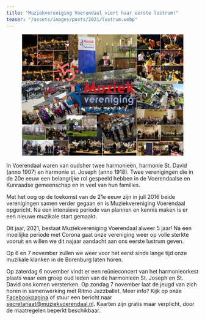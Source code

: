 ```yaml
---
title: "Muziekvereniging Voerendaal viert haar eerste lustrum!"
teaser: "/assets/images/posts/2021/lustrum.webp"
---
```


<figure>
	<a href="assets/images/posts/2021/lustrum.webp"><img src="assets/images/posts/2021/lustrum.webp"></a>
</figure>


In Voerendaal waren van oudsher twee harmonieën, harmonie St. David (anno 1907) en harmonie st. Joseph (anno 1918). Twee verenigingen die in de 20e eeuw een belangrijke rol gespeeld hebben in de Voerendaalse en Kunraadse gemeenschap en in veel van hun families.

Met het oog op de toekomst van de 21e eeuw zijn in juli 2016 beide verenigingen samen verder gegaan en is Muziekvereniging Voerendaal opgericht. Na een intensieve periode van plannen en kennis maken is er een nieuwe muzikale start gemaakt.

Dit jaar, 2021, bestaat Muziekvereniging Voerendaal alweer 5 jaar! Na een moeilijke periode met Corona gaat onze vereniging weer op volle sterkte vooruit en willen we dit najaar aandacht aan ons eerste lustrum geven.

Op 6 en 7 november zullen we weer voor het eerst sinds lange tijd onze muzikale klanken in de Borenburg laten horen.

Op zaterdag 6 november vindt er een reünieconcert van het harmonieorkest plaats waar een groep oud leden van de harmonieën St. Joseph en St. David ons komen versterken. Op zondag 7 november laat de jeugd van zich horen in samenwerking met Ritmo Jazzballet. Meer info? Kijk op onze [Facebookpagina](https://nl-nl.facebook.com/muziekverenigingvoerendaal/) of stuur een bericht naar [secretariaat@muziekvoerendaal.nl](mailto:secretariaat@muziekvoerendaal.nl). Kaarten zijn gratis maar verplicht, door de maatregelen beperkt beschikbaar.
